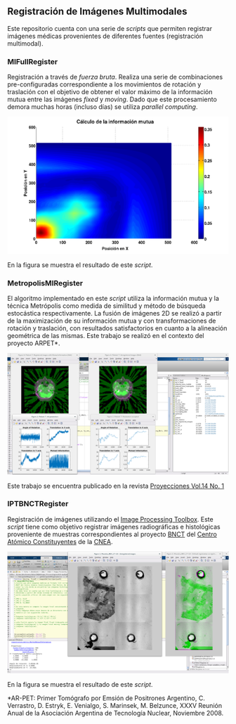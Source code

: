 ## Registración de Imágenes Multimodales

Este repositorio cuenta con una serie de *scripts* que permiten registrar imágenes médicas provenientes de diferentes fuentes (registración multimodal).

### MIFullRegister

Registración a través de *fuerza bruta*. Realiza una serie de combinaciones pre-configuradas correspondiente a los movimientos de rotación y traslación con el objetivo de obtener el valor máximo de la información mutua entre las imágenes *fixed* y *moving*. Dado que este procesamiento demora muchas horas (incluso días) se utiliza *parallel computing*. 

<p align="center"><img src="https://github.com/ahestevenz/ip-image-registration/blob/master/img/MIFullRegister.png" width="600"></p>

En la figura se muestra el resultado de este *script*.

### MetropolisMIRegister

El algoritmo implementado en este *script* utiliza la información mutua y la técnica Metrópolis como medida de similitud y método de búsqueda estocástica respectivamente. La fusión de imágenes 2D se realizó
a partir de la maximización de su información mutua y con transformaciones de rotación y traslación, con resultados satisfactorios en cuanto a la alineación geométrica de las mismas. Este trabajo se realizó en el contexto del proyecto ARPET*. 

<p align="center"><img src="https://github.com/ahestevenz/ip-image-registration/blob/master/img/MetropolisMIRegister.png" width="800"></p>

Este trabajo se encuentra publicado en la revista [Proyecciones Vol.14 No. 1](https://www.frba.utn.edu.ar/wp-content/uploads/2016/05/proyecciones-16-v1-new.pdf)

### IPTBNCTRegister

Registración de imágenes utilizando el [Image Processing Toolbox](https://www.mathworks.com/products/image/). Este *script* tiene como objetivo registrar imágenes radiográficas e histológicas proveniente de muestras correspondientes al proyecto [BNCT](http://www2.cnea.gov.ar/aplicaciones_nucleares/bnct_proyecto.php) del [Centro Atómico Constituyentes](http://www.cnea.gov.ar/como-visitarnos-CAC) de la [CNEA](http://www.cnea.gov.ar/).

<p align="center"><img src="https://github.com/ahestevenz/ip-image-registration/blob/master/img/IPTBNCTRegister.png" width="800"></p>

En la figura se muestra el resultado de este *script*.


*AR-PET: Primer Tomógrafo por Emsión de Positrones Argentino, C. Verrastro, D. Estryk, E. Venialgo, S. Marinsek, M. Belzunce, XXXV Reunión Anual de la Asociación Argentina de Tecnología Nuclear, Noviembre 2008.
